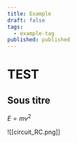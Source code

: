 ```yaml
---
title: Example
draft: false
tags:
  - example-tag
published: published
---
```


# TEST
## Sous titre

$E=mv^2$

![[circuit_RC.png]]